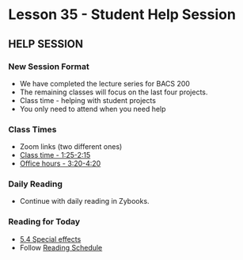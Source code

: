 # Lesson 35 - Student Help Session

## HELP SESSION

### New Session Format

* We have completed the lecture series for BACS 200   
* The remaining classes will focus on the last four projects.  
* Class time - helping with student projects  
* You only need to attend when you need help

### Class Times
* Zoom links (two different ones)
* [Class time - 1:25-2:15](https://unco.zoom.us/j/96131314570)
* [Office hours - 3:20-4:20](https://unco.zoom.us/my/mark.seaman)

 
### Daily Reading
* Continue with daily reading in Zybooks.


### Reading for Today
* [5.4 Special effects](https://learn.zybooks.com/zybook/UNCOBACS200SeamanFall2020/chapter/5/section/4)
* Follow [Reading Schedule](/course/bacs200/docs/ZybooksReading)

